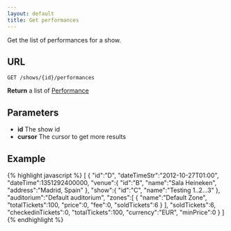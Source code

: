 ```yaml
---
layout: default
title: Get performances
---
```


Get the list of performances for a show.

## URL

```
GET /shows/{id}/performances
```

**Return** a list of [Performance](/datatypes#performance)

## Parameters

* **id** The show id
* **cursor** The cursor to get more results


## Example

{% highlight javascript %}
[
   {
      "id":"D",
      "dateTimeStr":"2012-10-27T01:00",
      "dateTime":1351292400000,
      "venue":{
         "id":"B",
         "name":"Sala Heineken",
         "address":"Madrid, Spain"
      },
      "show":{
         "id":"C",
         "name":"Testing 1..2...3"
      },
      "auditorium":"Default auditorium",
      "zones":[
         {
            "name":"Default Zone",
            "totalTickets":100,
            "price":0,
            "fee":0,
            "soldTickets":6
         }
      ],
      "soldTickets":6,
      "checkedinTickets":0,
      "totalTickets":100,
      "currency":"EUR",
      "minPrice":0
   }
]
{% endhighlight %}
